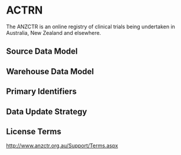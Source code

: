 # ACTRN

The ANZCTR is an online registry of clinical trials being
undertaken in Australia, New Zealand and elsewhere.

## Source Data Model

## Warehouse Data Model

## Primary Identifiers

## Data Update Strategy

## License Terms

http://www.anzctr.org.au/Support/Terms.aspx

